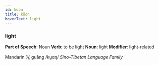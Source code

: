 ```yaml
---
id: küon
title: küon
hoverText: light
---
```


### light

**Part of Speech**: Noun
**Verb**: to be light
**Noun**: light
**Modifier**: light-related

Mandarin 光 guāng /ku̯ɑŋ/
*Sino-Tibetan Language Family*